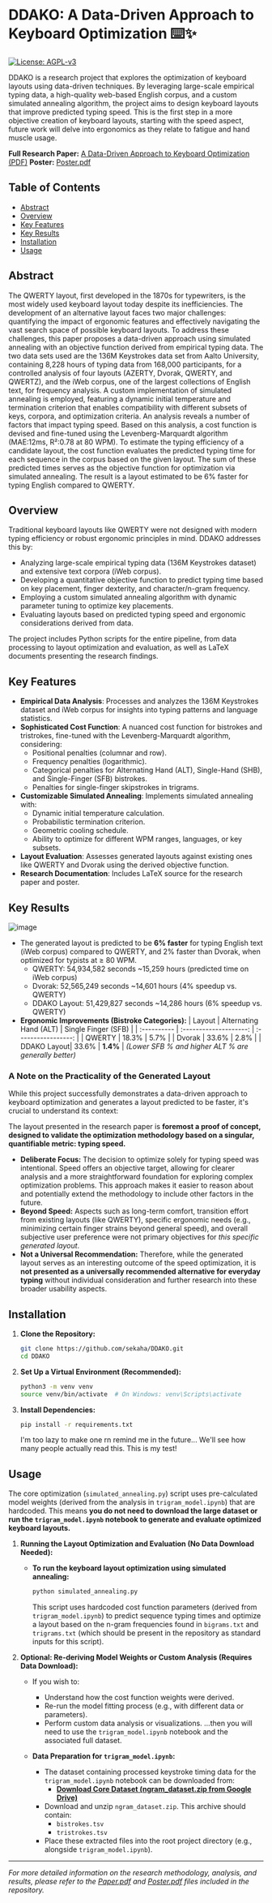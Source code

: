 # DDAKO: A Data-Driven Approach to Keyboard Optimization ⌨️✨

[![License: AGPL-v3](https://img.shields.io/badge/license-AGPL--v3-blue)](https://github.com/sekaha/DDAKO/blob/main/LICENSE)

DDAKO is a research project that explores the optimization of keyboard layouts using data-driven techniques. By leveraging large-scale empirical typing data, a high-quality web-based English corpus, and a custom simulated annealing algorithm, the project aims to design keyboard layouts that improve predicted typing speed. This is the first step in a more objective creation of keyboard layouts, starting with the speed aspect, future work will delve into ergonomics as they relate to fatigue and hand muscle usage.

**Full Research Paper:** [A Data-Driven Approach to Keyboard Optimization (PDF)](https://github.com/sekaha/DDAKO/blob/main/Data-Driven%20Approach%20to%20Keyboard%20Optimization.pdf)
**Poster:** [Poster.pdf](https://github.com/sekaha/DDAKO/blob/main/Poster.pdf)

## Table of Contents

- [Abstract](#abstract)
- [Overview](#overview)
- [Key Features](#key-features)
- [Key Results](#key-results)
- [Installation](#installation)
- [Usage](#usage)

## Abstract

The QWERTY layout, first developed in the 1870s for typewriters, is the most widely used keyboard layout today despite its inefficiencies. The development of an alternative layout faces two major challenges: quantifying the impact of ergonomic features and effectively navigating the vast search space of possible keyboard layouts. To address these challenges, this paper proposes a data-driven approach using simulated annealing with an objective function derived from empirical typing data. The two data sets used are the 136M Keystrokes data set from Aalto University, containing 8,228 hours of typing data from 168,000 participants, for a controlled analysis of four layouts (AZERTY, Dvorak, QWERTY, and QWERTZ), and the iWeb corpus, one of the largest collections of English text, for frequency analysis. A custom implementation of simulated annealing is employed, featuring a dynamic initial temperature and termination criterion that enables compatibility with different subsets of keys, corpora, and optimization criteria. An analysis reveals a number of factors that impact typing speed. Based on this analysis, a cost function is devised and fine-tuned using the Levenberg-Marquardt algorithm (MAE:12ms, R²:0.78 at 80 WPM). To estimate the typing efficiency of a candidate layout, the cost function evaluates the predicted typing time for each sequence in the corpus based on the given layout. The sum of these predicted times serves as the objective function for optimization via simulated annealing. The result is a layout estimated to be 6% faster for typing English compared to QWERTY.

## Overview

Traditional keyboard layouts like QWERTY were not designed with modern typing efficiency or robust ergonomic principles in mind. DDAKO addresses this by:

-   Analyzing large-scale empirical typing data (136M Keystrokes dataset) and extensive text corpora (iWeb corpus).
-   Developing a quantitative objective function to predict typing time based on key placement, finger dexterity, and character/n-gram frequency.
-   Employing a custom simulated annealing algorithm with dynamic parameter tuning to optimize key placements.
-   Evaluating layouts based on predicted typing speed and ergonomic considerations derived from data.

The project includes Python scripts for the entire pipeline, from data processing to layout optimization and evaluation, as well as LaTeX documents presenting the research findings.

## Key Features

-   **Empirical Data Analysis**: Processes and analyzes the 136M Keystrokes dataset and iWeb corpus for insights into typing patterns and language statistics.
-   **Sophisticated Cost Function**: A nuanced cost function for bistrokes and tristrokes, fine-tuned with the Levenberg-Marquardt algorithm, considering:
    -   Positional penalties (columnar and row).
    -   Frequency penalties (logarithmic).
    -   Categorical penalties for Alternating Hand (ALT), Single-Hand (SHB), and Single-Finger (SFB) bistrokes.
    -   Penalties for single-finger skipstrokes in trigrams.
-   **Customizable Simulated Annealing**: Implements simulated annealing with:
    -   Dynamic initial temperature calculation.
    -   Probabilistic termination criterion.
    -   Geometric cooling schedule.
    -   Ability to optimize for different WPM ranges, languages, or key subsets.
-   **Layout Evaluation**: Assesses generated layouts against existing ones like QWERTY and Dvorak using the derived objective function.
-   **Research Documentation**: Includes LaTeX source for the research paper and poster.

## Key Results

![image](https://github.com/user-attachments/assets/cc4ef547-6cb2-45b2-8a62-887950de3462)

-   The generated layout is predicted to be **6% faster** for typing English text (iWeb corpus) compared to QWERTY, and 2% faster than Dvorak, when optimized for typists at ≥ 80 WPM.
    -   QWERTY: 54,934,582 seconds ~15,259 hours (predicted time on iWeb corpus)
    -   Dvorak: 52,565,249 seconds ~14,601 hours (4% speedup vs. QWERTY)
    -   DDAKO Layout: 51,429,827 seconds ~14,286 hours (6% speedup vs. QWERTY)
-   **Ergonomic Improvements (Bistroke Categories):**
    | Layout      | Alternating Hand (ALT) | Single Finger (SFB) |
    | :---------- | :--------------------: | :-----------------: |
    | QWERTY      |         18.3%          |        5.7%         |
    | Dvorak      |         33.6%          |        2.8%         |
    | DDAKO Layout|         33.6%          |        **1.4%**     |
    *(Lower SFB % and higher ALT % are generally better)*


### A Note on the Practicality of the Generated Layout

While this project successfully demonstrates a data-driven approach to keyboard optimization and generates a layout predicted to be faster, it's crucial to understand its context:

The layout presented in the research paper is **foremost a proof of concept, designed to validate the optimization methodology based on a singular, quantifiable metric: typing speed.**

*   **Deliberate Focus:** The decision to optimize solely for typing speed was intentional. Speed offers an objective target, allowing for clearer analysis and a more straightforward foundation for exploring complex optimization problems. This approach makes it easier to reason about and potentially extend the methodology to include other factors in the future.
*   **Beyond Speed:** Aspects such as long-term comfort, transition effort from existing layouts (like QWERTY), specific ergonomic needs (e.g., minimizing certain finger strains beyond general speed), and overall subjective user preference were not primary objectives for *this specific generated layout*.
*   **Not a Universal Recommendation:** Therefore, while the generated layout serves as an interesting outcome of the speed optimization, it is **not presented as a universally recommended alternative for everyday typing** without individual consideration and further research into these broader usability aspects.


## Installation

1.  **Clone the Repository:**
    ```bash
    git clone https://github.com/sekaha/DDAKO.git
    cd DDAKO
    ```

2.  **Set Up a Virtual Environment (Recommended):**
    ```bash
    python3 -m venv venv
    source venv/bin/activate  # On Windows: venv\Scripts\activate
    ```

3.  **Install Dependencies:**
    ```bash
    pip install -r requirements.txt
    ```
    I'm too lazy to make one rn remind me in the future... We'll see how many people actually read this. This is my test!
    
## Usage

The core optimization (`simulated_annealing.py`) script uses pre-calculated model weights (derived from the analysis in `trigram_model.ipynb`) that are hardcoded. This means **you do not need to download the large dataset or run the `trigram_model.ipynb` notebook to generate and evaluate optimized keyboard layouts.**

1.  **Running the Layout Optimization and Evaluation (No Data Download Needed):**
    *   **To run the keyboard layout optimization using simulated annealing:**
        ```bash
        python simulated_annealing.py
        ```
        This script uses hardcoded cost function parameters (derived from `trigram_model.ipynb`) to predict sequence typing times and optimize a layout based on the n-gram frequencies found in `bigrams.txt` and `trigrams.txt` (which should be present in the repository as standard inputs for this script).

2.  **Optional: Re-deriving Model Weights or Custom Analysis (Requires Data Download):**
    *   If you wish to:
        *   Understand how the cost function weights were derived.
        *   Re-run the model fitting process (e.g., with different data or parameters).
        *   Perform custom data analysis or visualizations.
        ...then you will need to use the `trigram_model.ipynb` notebook and the associated full dataset.

    *   **Data Preparation for `trigram_model.ipynb`:**
        *   The dataset containing processed keystroke timing data for the `trigram_model.ipynb` notebook can be downloaded from:
            *   [**Download Core Dataset (ngram_dataset.zip from Google Drive)**](https://drive.google.com/file/d/1NCXE8hl6SkDjoG_lPoUzMD4tlV6mCgTB/view?usp=sharing)
        *   Download and unzip `ngram_dataset.zip`. This archive should contain:
            *   `bistrokes.tsv`
            *   `tristrokes.tsv`
        *   Place these extracted files into the root project directory (e.g., alongside `trigram_model.ipynb`).

---

*For more detailed information on the research methodology, analysis, and results, please refer to the [Paper.pdf](https://github.com/sekaha/DDAKO/blob/main/Data-Driven%20Approach%20to%20Keyboard%20Optimization.pdf) and [Poster.pdf](https://github.com/sekaha/DDAKO/blob/main/Poster.pdf) files included in the repository.*
